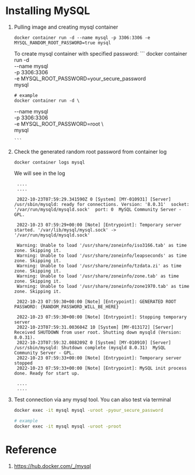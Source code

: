 # Installing MySQL 
1. Pulling image and creating mysql container
    ```
    docker container run -d --name mysql -p 3306:3306 -e MYSQL_RANDOM_ROOT_PASSWORD=true mysql
    ```

    To create mysql container with specified password:
       ```
       docker container run -d \
      --name mysql \
      -p 3306:3306 \
      -e MYSQL_ROOT_PASSWORD=your_secure_password \
      mysql

       # example
       docker container run -d \
      --name mysql \
      -p 3306:3306 \
      -e MYSQL_ROOT_PASSWORD=root \                
      mysql

       ```

3. Check the generated random root password from container log
    ```
    docker container logs mysql
    ```

    We will see in the log
   ```
    ....
    ....

    2022-10-23T07:59:29.341590Z 0 [System] [MY-010931] [Server] /usr/sbin/mysqld: ready for connections. Version: '8.0.31'  socket: '/var/run/mysqld/mysqld.sock'  port: 0  MySQL Community Server - GPL.

    2022-10-23 07:59:29+00:00 [Note] [Entrypoint]: Temporary server started. '/var/lib/mysql/mysql.sock' -> '/var/run/mysqld/mysqld.sock'
    
    Warning: Unable to load '/usr/share/zoneinfo/iso3166.tab' as time zone. Skipping it.
    Warning: Unable to load '/usr/share/zoneinfo/leapseconds' as time zone. Skipping it.
    Warning: Unable to load '/usr/share/zoneinfo/tzdata.zi' as time zone. Skipping it.
    Warning: Unable to load '/usr/share/zoneinfo/zone.tab' as time zone. Skipping it.
    Warning: Unable to load '/usr/share/zoneinfo/zone1970.tab' as time zone. Skipping it.
    
    2022-10-23 07:59:30+00:00 [Note] [Entrypoint]: GENERATED ROOT PASSWORD: {RANDOM_PASSWORD_WILL_BE_HERE}
    
    2022-10-23 07:59:30+00:00 [Note] [Entrypoint]: Stopping temporary server
    2022-10-23T07:59:31.003604Z 10 [System] [MY-013172] [Server] Received SHUTDOWN from user root. Shutting down mysqld (Version: 8.0.31).
    2022-10-23T07:59:32.088209Z 0 [System] [MY-010910] [Server] /usr/sbin/mysqld: Shutdown complete (mysqld 8.0.31)  MySQL Community Server - GPL.
    2022-10-23 07:59:33+00:00 [Note] [Entrypoint]: Temporary server stopped
    2022-10-23 07:59:33+00:00 [Note] [Entrypoint]: MySQL init process done. Ready for start up.

    ....
    ....

    ```

    
4. Test connection via any mysql tool.
   You can also test via terminal
   ```bash
   docker exec -it mysql mysql -uroot -pyour_secure_password

   # example
   docker exec -it mysql mysql -uroot -proot
   ```

# Reference
1. https://hub.docker.com/_/mysql
